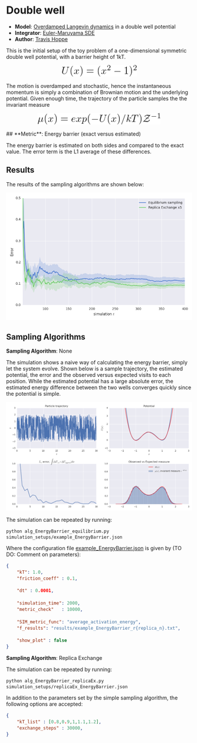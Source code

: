 # Double well

+ **Model**: [Overdamped Langevin dynamics](http://en.wikipedia.org/wiki/Langevin_dynamics) in a double well potential
+ **Integrator**: [Euler-Maruyama SDE](http://en.wikipedia.org/wiki/Euler-Maruyama)
+ **Author**: [Travis Hoppe](https://github.com/thoppe)

This is the initial setup of the toy problem of a one-dimensional symmetric double well potential, with a barrier height of 1kT.

<p align="center" class="mdequation"><img src=".equations/8df0e476ded358dc7b2784f8d8ab5861a383631a73dd32f678a8dcd46c07a3db.png" alt="$U(x) = (x^2 - 1)^2$" /></p>The motion is overdamped and stochastic, hence the instantaneous momentum is simply a combination of Brownian motion and the underlying potential.
Given enough time, the trajectory of the particle samples the the invariant measure

<p align="center" class="mdequation"><img src=".equations/96369d94eceb564256e94c7e5674bceb8a97ed26a72de85c9269f0dfab06ecd8.png" alt="$\mu(x) = exp(-U(x)/kT) \mathcal{Z}^{-1}$" /></p>## **Metric**: Energy barrier (exact versus estimated) 

The energy barrier is estimated on both sides and compared to the exact value.
The error term is the L1 average of these differences.

## Results

The results of the sampling algorithms are shown below:

![](figures/convergence_EnergyBarrier.png)

## Sampling Algorithms

**Sampling Algorithm**: None

The simulation shows a naive way of calculating the energy barrier, simply let the system evolve. 
Shown below is a sample trajectory, the estimated potential, the error and the observed versus expected visits to each position. 
While the estimated potential has a large absolute error, the estimated energy difference between the two wells converges quickly since the potential is simple.

![](figures/example_traj.png)

The simulation can be repeated by running:

    python alg_EnergyBarrier_equilibrium.py simulation_setups/example_EnergyBarrier.json

Where the configuration file [example_EnergyBarrier.json](simulation_setups/example_EnergyBarrier.json) is given by (TO DO: Comment on parameters):

```JSON
{
    "kT": 1.0,
    "friction_coeff" : 0.1,

    "dt" : 0.0001,

    "simulation_time": 2000,
    "metric_check"   : 10000,
 
    "SIM_metric_func": "average_activation_energy",
    "f_results": "results/example_EnergyBarrier_r{replica_n}.txt",

    "show_plot" : false
}
```

**Sampling Algorithm**: Replica Exchange

The simulation can be repeated by running:

    python alg_EnergyBarrier_replicaEx.py simulation_setups/replicaEx_EnergyBarrier.json

In addition to the parameters set by the simple sampling algorithm, the following options are accepted:

```JSON
{
    "kT_list" : [0.8,0.9,1,1.1,1.2],
    "exchange_steps" : 30000,
}
```





